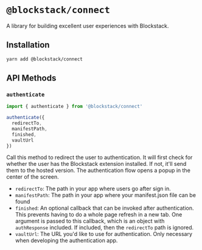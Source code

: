 # `@blockstack/connect`

A library for building excellent user experiences with Blockstack.

## Installation

~~~bash
yarn add @blockstack/connect
~~~

## API Methods

### `authenticate`

~~~javascript
import { authenticate } from '@blockstack/connect'

authenticate({
  redirectTo,
  manifestPath,
  finished,
  vaultUrl
})
~~~

Call this method to redirect the user to authentication. It will first check for whether the user has the Blockstack extension installed. If not, it'll send them to the hosted version. The authentication flow opens a popup in the center of the screen.

- `redirectTo`: The path in your app where users go after sign in.
- `manifestPath`: The path in your app where your manifest.json file can be found
- `finished`: An optional callback that can be invoked after authentication. This prevents having to do a whole page refresh in a new tab. One argument is passed to this callback, which is an object with `authResponse` included. If included, then the `redirectTo` path is ignored.
- `vaultUrl`: The URL you'd like to use for authentication. Only necessary when developing the authentication app.